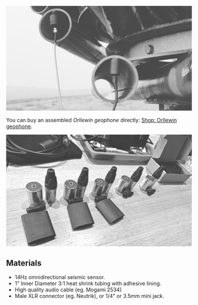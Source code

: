 ![20240915_singing_ringing_tree_001](./images/20240915_singing_ringing_tree_001.jpg)

You can buy an assembled _Orllewin geophone_ directly: [Shop: Orllewin geophone](../../shop/Orllewin%20geophone.md).

![geophone_diy1](./images/geophone_diy1.jpg)
## Materials

* 14Hz omnidirectional seismic sensor.
* 1" Inner Diameter 3:1 heat shrink tubing with adhesive lining.
* High quality audio cable (eg. Mogami 2534)
* Male XLR connector (eg. Neutrik), or 1/4" or 3.5mm mini jack.